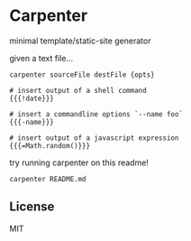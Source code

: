 # Carpenter

minimal template/static-site generator

given a text file...

```
carpenter sourceFile destFile {opts}

# insert output of a shell command
{{{!date}}} 

# insert a commandline options `--name foo`
{{{-name}}}

# insert output of a javascript expression
{{{=Math.random()}}}

```

try running carpenter on this readme!

```
carpenter README.md
```


## License

MIT

